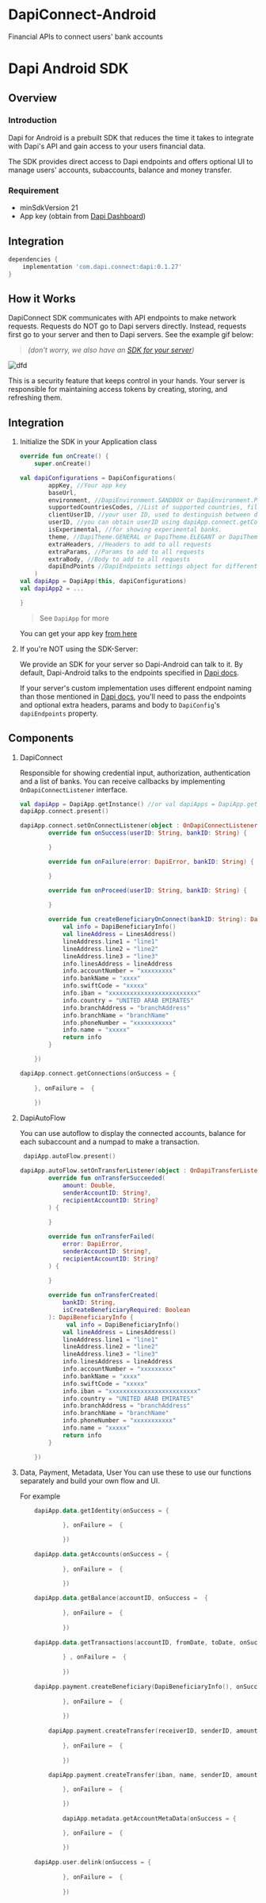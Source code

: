 # DapiConnect-Android
Financial APIs to connect users' bank accounts


# Dapi Android SDK

## Overview

### Introduction

Dapi for Android is a prebuilt SDK that reduces the time it takes to integrate with Dapi's API and gain access to your users financial data.

The SDK provides direct access to Dapi endpoints and offers optional UI to manage users' accounts, subaccounts, balance and money transfer.

### Requirement

- minSdkVersion 21
- App key (obtain from [Dapi Dashboard](https://dashboard.dapi.co/))

## Integration

```gradle
dependencies {
    implementation 'com.dapi.connect:dapi:0.1.27'
}
```


## How it Works

DapiConnect SDK communicates with API endpoints to make network requests. Requests do NOT go to Dapi servers directly. Instead, requests first go to your server and then to Dapi servers. See the example gif below:
> *(don't worry, we also have an [SDK for your server](https://github.com/dapi-co/sdk-server))*

![dfd](https://github.com/dapi-co/DapiConnect-iOS/raw/master/DapiConnectGIF.gif)

This is a security feature that keeps control in your hands. Your server is responsible for maintaining access tokens by creating, storing, and refreshing them.

## Integration

1. Initialize the SDK in your Application class

	```kotlin
	override fun onCreate() {
        super.onCreate()
	
	val dapiConfigurations = DapiConfigurations(
            appKey, //Your app key
            baseUrl, 
            environment, //DapiEnvironment.SANDBOX or DapiEnvironment.PRODUCTION
            supportedCountriesCodes, //List of supported countries, fill up the countries you want to support using two-letter country codes (ISO 3166-1 alpha-2)
            clientUserID, //your user ID, used to destinguish between different users on the same device
            userID, //you can obtain userID using dapiApp.connect.getConnections
            isExperimental, //for showing experimental banks.
            theme, //DapiTheme.GENERAL or DapiTheme.ELEGANT or DapiTheme.ELECTRIC
            extraHeaders, //Headers to add to all requests
            extraParams, //Params to add to all requests
            extraBody, //Body to add to all requests
	    	dapiEndPoints //DapiEndpoints settings object for different endpoints
        )
	val dapiApp = DapiApp(this, dapiConfigurations)
	val dapiApp2 = ...

    }
	```
	>See `DapiApp` for more


	You can get your app key [from here](https://dashboard.dapi.co/)

2. If you're NOT using the SDK-Server:

	We provide an SDK for your server so Dapi-Android can talk to it. By default, Dapi-Android talks to the endpoints specified in [Dapi docs](https://docs.dapi.co/). 

	If your server's custom implementation uses different endpoint naming than those mentioned in [Dapi docs](https://docs.dapi.co/), you'll need to pass the endpoints and optional extra headers, params and body  to `DapiConfig`'s `dapiEndpoints` property.


## Components


1. DapiConnect

	Responsible for showing credential input, authorization, authentication and a list of banks. You can receive callbacks by implementing `OnDapiConnectListener` interface.

	```kotlin
	val dapiApp = DapiApp.getInstance() //or val dapiApps = DapiApp.getInstances() to get all instances
	dapiApp.connect.present()
	```

	```kotlin
	dapiApp.connect.setOnConnectListener(object : OnDapiConnectListener {
            override fun onSuccess(userID: String, bankID: String) {

            }

            override fun onFailure(error: DapiError, bankID: String) {

            }

            override fun onProceed(userID: String, bankID: String) {
	    
            }
	
            override fun createBeneficiaryOnConnect(bankID: String): DapiBeneficiaryInfo? {
                val info = DapiBeneficiaryInfo()
                val lineAddress = LinesAddress()
                lineAddress.line1 = "line1"
                lineAddress.line2 = "line2"
                lineAddress.line3 = "line3"
                info.linesAddress = lineAddress
                info.accountNumber = "xxxxxxxxx"
                info.bankName = "xxxx"
                info.swiftCode = "xxxxx"
                info.iban = "xxxxxxxxxxxxxxxxxxxxxxxxx"
                info.country = "UNITED ARAB EMIRATES"
                info.branchAddress = "branchAddress"
                info.branchName = "branchName"
                info.phoneNumber = "xxxxxxxxxxx"
                info.name = "xxxxx"
                return info
            }

        })

	```
	
	```kotlin
	dapiApp.connect.getConnections(onSuccess = { 
               
        }, onFailure =  {
                
        })
	 ```

2. DapiAutoFlow

	You can use autoflow to display the connected accounts, balance for each subaccount and a numpad to make a transaction.

	```kotlin
	 dapiApp.autoFlow.present()
	```

	```kotlin
	dapiApp.autoFlow.setOnTransferListener(object : OnDapiTransferListener {
            override fun onTransferSucceeded(
                amount: Double,
                senderAccountID: String?,
                recipientAccountID: String?
            ) {
                
            }

            override fun onTransferFailed(
                error: DapiError,
                senderAccountID: String?,
                recipientAccountID: String?
            ) {
                
            }

            override fun onTransferCreated(
                bankID: String,
                isCreateBeneficiaryRequired: Boolean
            ): DapiBeneficiaryInfo {
                 val info = DapiBeneficiaryInfo()
                val lineAddress = LinesAddress()
                lineAddress.line1 = "line1"
                lineAddress.line2 = "line2"
                lineAddress.line3 = "line3"
                info.linesAddress = lineAddress
                info.accountNumber = "xxxxxxxxx"
                info.bankName = "xxxx"
                info.swiftCode = "xxxxx"
                info.iban = "xxxxxxxxxxxxxxxxxxxxxxxxx"
                info.country = "UNITED ARAB EMIRATES"
                info.branchAddress = "branchAddress"
                info.branchName = "branchName"
                info.phoneNumber = "xxxxxxxxxxx"
                info.name = "xxxxx"
                return info
            }

        })
	```
3. Data, Payment, Metadata, User
	You can use these to use our functions separately and build your own flow and UI.

	For example

	```kotlin
		dapiApp.data.getIdentity(onSuccess = {
                    
                }, onFailure =  {

                })
		
		dapiApp.data.getAccounts(onSuccess = {
                        
                }, onFailure =  {

                })
		
		dapiApp.data.getBalance(accountID, onSuccess =  {
		
                }, onFailure =  {
			
                })
		
		dapiApp.data.getTransactions(accountID, fromDate, toDate, onSuccess = {
                    
                } , onFailure =  {
                    
                })
		
		dapiApp.payment.createBeneficiary(DapiBeneficiaryInfo(), onSuccess = {
                    
                }, onFailure =  {
                    
                })
		
         	dapiApp.payment.createTransfer(receiverID, senderID, amount, onSuccess = {
                    
                }, onFailure =  {
                    
                })
		
         	dapiApp.payment.createTransfer(iban, name, senderID, amount, onSuccess = {

                }, onFailure =  {

                })
		
                dapiApp.metadata.getAccountMetaData(onSuccess = {

                }, onFailure =  {
		
                })
		
		dapiApp.user.delink(onSuccess = {
                    
                }, onFailure =  {
                    
                })
	```
